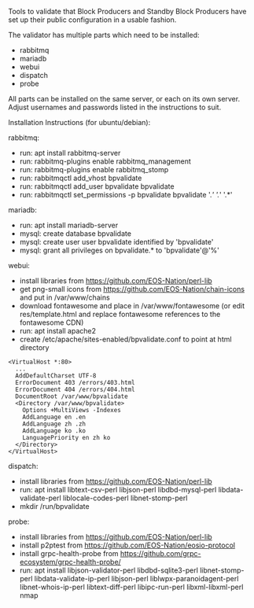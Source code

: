 Tools to validate that Block Producers and Standby Block Producers have set up their public configuration in a usable fashion.

The validator has multiple parts which need to be installed:
- rabbitmq
- mariadb
- webui
- dispatch
- probe

All parts can be installed on the same server, or each on its own server. Adjust usernames and passwords listed in the instructions to suit.

Installation Instructions (for ubuntu/debian):

rabbitmq:
- run: apt install rabbitmq-server
- run: rabbitmq-plugins enable rabbitmq_management
- run: rabbitmq-plugins enable rabbitmq_stomp
- run: rabbitmqctl add_vhost bpvalidate
- run: rabbitmqctl add_user bpvalidate bpvalidate
- run: rabbitmqctl set_permissions -p bpvalidate bpvalidate '.*' '.*' '.*'

mariadb:
- run: apt install mariadb-server
- mysql: create database bpvalidate
- mysql: create user user bpvalidate identified by 'bpvalidate'
- mysql: grant all privileges on bpvalidate.* to 'bpvalidate'@'%'

webui:
- install libraries from https://github.com/EOS-Nation/perl-lib
- get png-small icons from https://github.com/EOS-Nation/chain-icons and put in /var/www/chains
- download fontawesome and place in /var/www/fontawesome (or edit res/template.html and replace fontawesome references to the fontawesome CDN)
- run: apt install apache2
- create /etc/apache/sites-enabled/bpvalidate.conf to point at html directory
```
<VirtualHost *:80>
  ...
  AddDefaultCharset UTF-8
  ErrorDocument 403 /errors/403.html
  ErrorDocument 404 /errors/404.html
  DocumentRoot /var/www/bpvalidate
  <Directory /var/www/bpvalidate>
    Options +MultiViews -Indexes
    AddLanguage en .en
    AddLanguage zh .zh
    AddLanguage ko .ko
    LanguagePriority en zh ko
  </Directory>
</VirtualHost>
```

dispatch:
- install libraries from https://github.com/EOS-Nation/perl-lib
- run: apt install libtext-csv-perl libjson-perl libdbd-mysql-perl libdata-validate-perl liblocale-codes-perl libnet-stomp-perl
- mkdir /run/bpvalidate

probe:
- install libraries from https://github.com/EOS-Nation/perl-lib
- install p2ptest from https://github.com/EOS-Nation/eosio-protocol
- install grpc-health-probe from https://github.com/grpc-ecosystem/grpc-health-probe/
- run: apt install libjson-validator-perl libdbd-sqlite3-perl libnet-stomp-perl libdata-validate-ip-perl libjson-perl liblwpx-paranoidagent-perl libnet-whois-ip-perl libtext-diff-perl libipc-run-perl libxml-libxml-perl nmap
